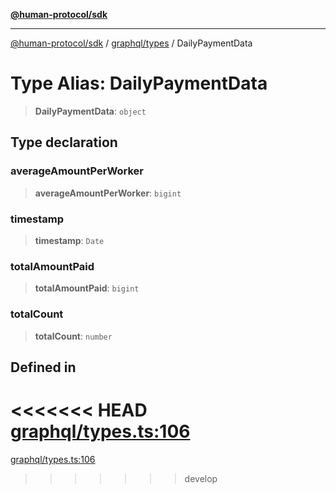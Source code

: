 [**@human-protocol/sdk**](../../../README.md)

***

[@human-protocol/sdk](../../../modules.md) / [graphql/types](../README.md) / DailyPaymentData

# Type Alias: DailyPaymentData

> **DailyPaymentData**: `object`

## Type declaration

### averageAmountPerWorker

> **averageAmountPerWorker**: `bigint`

### timestamp

> **timestamp**: `Date`

### totalAmountPaid

> **totalAmountPaid**: `bigint`

### totalCount

> **totalCount**: `number`

## Defined in

<<<<<<< HEAD
[graphql/types.ts:106](https://github.com/humanprotocol/human-protocol/blob/9a36dcc76397ebaf05988194a5c5bf379999302c/packages/sdk/typescript/human-protocol-sdk/src/graphql/types.ts#L106)
=======
[graphql/types.ts:106](https://github.com/humanprotocol/human-protocol/blob/b718aa9d178d605c5b27fec98a4e6afa6f1db599/packages/sdk/typescript/human-protocol-sdk/src/graphql/types.ts#L106)
>>>>>>> develop
